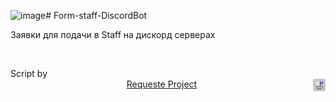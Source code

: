 ![image](https://github.com/reques6e/Form-staff-DiscordBot/assets/149709871/f8c8ff16-6121-4e4c-83f8-b97fbd4467fd)# Form-staff-DiscordBot

Заявки для подачи в Staff на дискорд серверах

<img href="https://i.imgur.com/FFnWhxW.png">

Script by <a href='https://github.com/reques6e' style='display: block; text-align: center;'>Requeste Project<img src='https://github.com/reques6e/reques6e/blob/main/assets/images.png?v=1' alt='Мой баннер' width='20' height='20' style='float: right;'></a>
